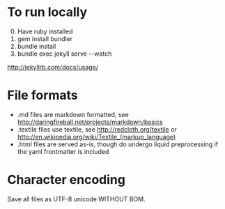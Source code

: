 # To run locally

0. Have ruby installed
1. gem install bundler
2. bundle install
3. bundle exec jekyll serve --watch

http://jekyllrb.com/docs/usage/



# File formats

- .md files are markdown formatted, see http://daringfireball.net/projects/markdown/basics
- .textile files use textile, see http://redcloth.org/textile or http://en.wikipedia.org/wiki/Textile_(markup_language)
- .html files are served as-is, though do undergo liquid preprocessing if the yaml frontmatter is included


# Character encoding

Save all files as UTF-8 unicode WITHOUT BOM.

